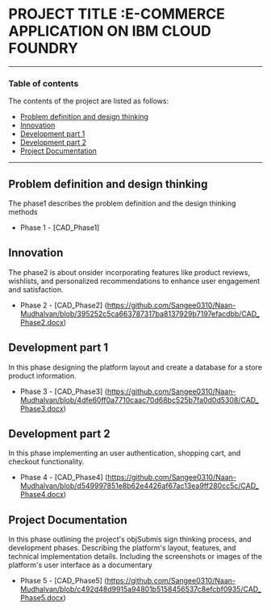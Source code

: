 # PROJECT TITLE :E-COMMERCE APPLICATION ON IBM CLOUD FOUNDRY

---

### Table of contents
The contents of the project are listed as follows:

- [Problem definition and design thinking](#problem-definition-and-design-thinking)
- [Innovation](#innovation)
- [Development part 1](#development-part-1)
- [Development part 2](#development-part-2)
- [Project Documentation](#Project-Documentation)    
---

## Problem definition and design thinking
The phase1 describes the problem definition and the design thinking methods
- Phase 1 - [CAD_Phase1]


## Innovation
The phase2 is about onsider incorporating features like product reviews, wishlists, and personalized recommendations to enhance user engagement and satisfaction.
- Phase 2 - [CAD_Phase2]
(https://github.com/Sangee0310/Naan-Mudhalvan/blob/395252c5ca663787317ba8137929b7197efacdbb/CAD_Phase2.docx) 


## Development part 1
In this phase designing the platform layout and create a database for a store product information. 
- Phase 3 - [CAD_Phase3]
(https://github.com/Sangee0310/Naan-Mudhalvan/blob/4dfe60ff0a7710caac70d68bc525b7fa0d0d5308/CAD_Phase3.docx) 

## Development part 2
In this phase implementing an user authentication, shopping cart, and checkout functionality. 
- Phase 4 - [CAD_Phase4]
(https://github.com/Sangee0310/Naan-Mudhalvan/blob/d549997851e8b62e4426af67ac13ea9ff280cc5c/CAD_Phase4.docx) 
  
## Project Documentation
In this phase outlining the project's objSubmis
sign thinking process, and development phases.
Describing the platform's layout, features, and technical implementation details.
Including the screenshots or images of the platform's user interface as a documentary
- Phase 5 - [CAD_Phase5]
(https://github.com/Sangee0310/Naan-Mudhalvan/blob/c492d48d9915a94801b5158456537c8efcbf0935/CAD_Phase5.docx)
